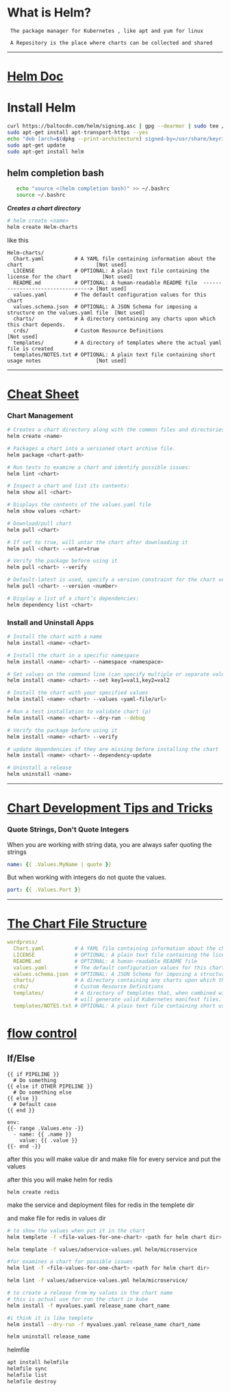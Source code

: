 # What is Helm?
` The package manager for Kubernetes , like apt and yum for linux` 

` A Repository is the place where charts can be collected and shared`

---
# [Helm Doc](https://helm.sh/docs/) 

# Install Helm
```bash
curl https://baltocdn.com/helm/signing.asc | gpg --dearmor | sudo tee /usr/share/keyrings/helm.gpg > /dev/null
sudo apt-get install apt-transport-https --yes
echo "deb [arch=$(dpkg --print-architecture) signed-by=/usr/share/keyrings/helm.gpg] https://baltocdn.com/helm/stable/debian/ all main" | sudo tee /etc/apt/sources.list.d/helm-stable-debian.list
sudo apt-get update
sudo apt-get install helm
```

## helm completion bash
  ```sh
     echo "source <(helm completion bash)" >> ~/.bashrc
     source ~/.bashrc
  ```

***Creates a chart directory***
```sh 
# helm create <name>
helm create Helm-charts
```

like this 
```
Helm-charts/
  Chart.yaml          # A YAML file containing information about the chart                        [Not used]
  LICENSE             # OPTIONAL: A plain text file containing the license for the chart          [Not used]
  README.md           # OPTIONAL: A human-readable README file  ---------------------------------> [Not used]
  values.yaml         # The default configuration values for this chart                           
  values.schema.json  # OPTIONAL: A JSON Schema for imposing a structure on the values.yaml file  [Not used]
  charts/             # A directory containing any charts upon which this chart depends.
  crds/               # Custom Resource Definitions                                               [Not used]
  templates/          # A directory of templates where the actual yaml file is created
  templates/NOTES.txt # OPTIONAL: A plain text file containing short usage notes                  [Not used]
```
---
# [Cheat Sheet](https://helm.sh/docs/howto/charts_tips_and_tricks/)

### Chart Management 
```bash 
# Creates a chart directory along with the common files and directories used in a chart.
helm create <name>  

# Packages a chart into a versioned chart archive file.                    
helm package <chart-path> 

# Run tests to examine a chart and identify possible issues:             
helm lint <chart>  

# Inspect a chart and list its contents:
helm show all <chart>  

# Displays the contents of the values.yaml file
helm show values <chart>        

# Download/pull chart        
helm pull <chart>         

# If set to true, will untar the chart after downloading it
helm pull <chart> --untar=true 

# Verify the package before using it
helm pull <chart> --verify

# Default-latest is used, specify a version constraint for the chart version to use
helm pull <chart> --version <number>

# Display a list of a chart’s dependencies:
helm dependency list <chart>            
```

### Install and Uninstall Apps

```sh 
# Install the chart with a name
helm install <name> <chart>

# Install the chart in a specific namespace                        
helm install <name> <chart> --namespace <namespace>   

# Set values on the command line (can specify multiple or separate values with commas)
helm install <name> <chart> --set key1=val1,key2=val2 

# Install the chart with your specified values
helm install <name> <chart> --values <yaml-file/url> 

# Run a test installation to validate chart (p)
helm install <name> <chart> --dry-run --debug  

# Verify the package before using it 
helm install <name> <chart> --verify   

# update dependencies if they are missing before installing the chart
helm install <name> <chart> --dependency-update    

# Uninstall a release
helm uninstall <name>                                 
```

---
# [Chart Development Tips and Tricks](https://helm.sh/docs/howto/charts_tips_and_tricks/)

### Quote Strings, Don't Quote Integers

When you are working with string data, you are always safer quoting the strings
```yml
name: {{ .Values.MyName | quote }}
```

But when working with integers do not quote the values.
```yml
port: {{ .Values.Port }}
```

---

# [The Chart File Structure](https://helm.sh/docs/topics/charts/)

```yml
wordpress/
  Chart.yaml          # A YAML file containing information about the chart
  LICENSE             # OPTIONAL: A plain text file containing the license for the chart
  README.md           # OPTIONAL: A human-readable README file
  values.yaml         # The default configuration values for this chart
  values.schema.json  # OPTIONAL: A JSON Schema for imposing a structure on the values.yaml file
  charts/             # A directory containing any charts upon which this chart depends.
  crds/               # Custom Resource Definitions
  templates/          # A directory of templates that, when combined with values,
                      # will generate valid Kubernetes manifest files.
  templates/NOTES.txt # OPTIONAL: A plain text file containing short usage notes
```

# [flow control](https://helm.sh/docs/chart_template_guide/control_structures/)

## If/Else
```
{{ if PIPELINE }}
  # Do something
{{ else if OTHER PIPELINE }}
  # Do something else
{{ else }}
  # Default case
{{ end }}
```

```
env:
{{- range .Values.env -}}
  - name: {{ .name }}
    value: {{ .value }}
{{- end -}}  
```

after this you will make value dir and make file for every service and put the values

after this you will make helm for redis
```
helm create redis
```
make the service and deployment files for redis in the templete dir 

and make file for redis in values dir



```sh
# to show the values when put it in the chart
helm templete -f <file-values-for-one-chart> <path for helm chart dir>

helm template -f values/adservice-values.yml helm/microservice
```

```sh
#for examines a chart for possible issues
helm lint -f <file-values-for-one-chart> <path for helm chart dir>

helm lint -f values/adservice-values.yml helm/microservice/
```

```sh
# to create a release from my values in the chart name
# this is actual use for run the chart in kube
helm install -f myvalues.yaml release_name chart_name
```

```sh
#i think it is like templete
helm install --dry-run -f myvalues.yaml release_name chart_name
```

```sh
helm uninstall release_name
```
helmfile
```sh
apt install helmfile
helmfile sync
helmfile list
helmfile destroy
```

